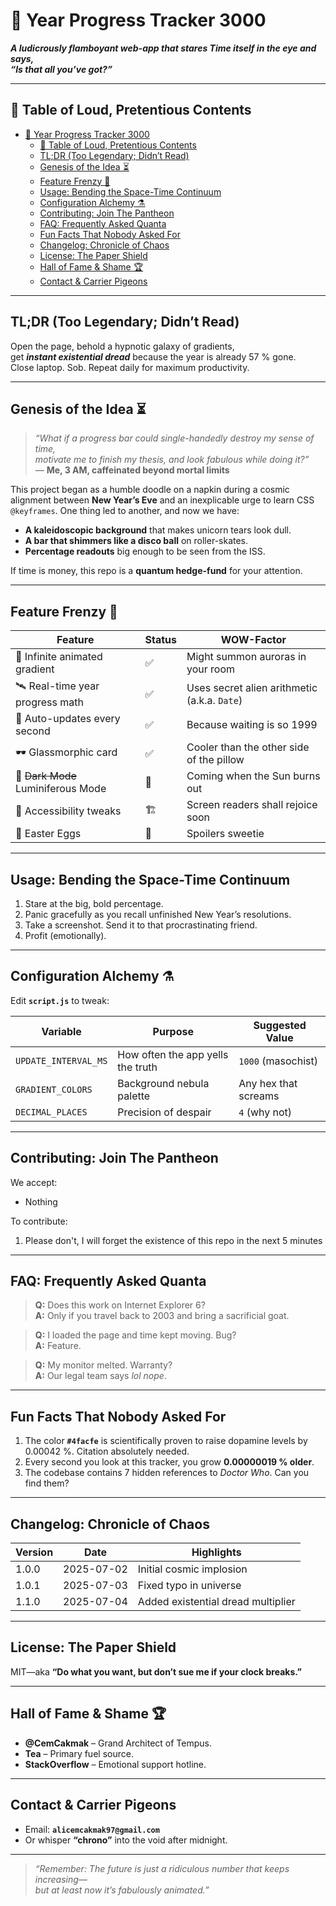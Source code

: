 # 🚀 Year Progress Tracker 3000

**_A ludicrously flamboyant web-app that stares Time itself in the eye and says,  
“_Is that all you’ve got?_”_**

---

## 📜 Table of Loud, Pretentious Contents

- [🚀 Year Progress Tracker 3000](#-year-progress-tracker-3000)
  - [📜 Table of Loud, Pretentious Contents](#-table-of-loud-pretentious-contents)
  - [TL;DR (Too Legendary; Didn’t Read)](#tldr-too-legendary-didnt-read)
  - [Genesis of the Idea ⏳](#genesis-of-the-idea-)
  - [Feature Frenzy 🎇](#feature-frenzy-)
  - [Usage: Bending the Space-Time Continuum](#usage-bending-the-space-time-continuum)
  - [Configuration Alchemy ⚗️](#configuration-alchemy-️)
  - [Contributing: Join The Pantheon](#contributing-join-the-pantheon)
  - [FAQ: Frequently Asked Quanta](#faq-frequently-asked-quanta)
  - [Fun Facts That Nobody Asked For](#fun-facts-that-nobody-asked-for)
  - [Changelog: Chronicle of Chaos](#changelog-chronicle-of-chaos)
  - [License: The Paper Shield](#license-the-paper-shield)
  - [Hall of Fame \& Shame 🏆](#hall-of-fame--shame-)
  - [Contact \& Carrier Pigeons](#contact--carrier-pigeons)

---

## TL;DR (Too Legendary; Didn’t Read)

Open the page, behold a hypnotic galaxy of gradients,  
get **_instant existential dread_** because the year is already 57 % gone.  
Close laptop. Sob. Repeat daily for maximum productivity.

---

## Genesis of the Idea ⏳

> _“What if a progress bar could single-handedly destroy my sense of time,  
> motivate me to finish my thesis, and look fabulous while doing it?”_  
> — **Me, 3 AM, caffeinated beyond mortal limits**

This project began as a humble doodle on a napkin during a cosmic alignment
between **New Year’s Eve** and an inexplicable urge to learn CSS `@keyframes`.
One thing led to another, and now we have:

* **A kaleidoscopic background** that makes unicorn tears look dull.  
* **A bar that shimmers like a disco ball** on roller-skates.  
* **Percentage readouts** big enough to be seen from the ISS.  

If time is money, this repo is a **quantum hedge-fund** for your attention.

---

## Feature Frenzy 🎇

| Feature | Status | WOW-Factor |
|---------|--------|------------|
| 💫 Infinite animated gradient | ✅ | Might summon auroras in your room |
| 🛰️ Real-time year progress math | ✅ | Uses secret alien arithmetic (a.k.a. `Date`) |
| 🔮 Auto-updates every second | ✅ | Because waiting is so 1999 |
| 🕶️ Glassmorphic card | ✅ | Cooler than the other side of the pillow |
| 👾 ~~Dark Mode~~ Luminiferous Mode | 🚧 | Coming when the Sun burns out |
| 🦉 Accessibility tweaks | 🏗️ | Screen readers shall rejoice soon |
| 🐉 Easter Eggs | 🤫 | Spoilers sweetie |

---

## Usage: Bending the Space-Time Continuum

1. Stare at the big, bold percentage.  
2. Panic gracefully as you recall unfinished New Year’s resolutions.  
3. Take a screenshot. Send it to that procrastinating friend.  
4. Profit (emotionally).

---

## Configuration Alchemy ⚗️

Edit **`script.js`** to tweak:

| Variable | Purpose | Suggested Value |
|----------|---------|-----------------|
| `UPDATE_INTERVAL_MS` | How often the app yells the truth | `1000` (masochist) |
| `GRADIENT_COLORS` | Background nebula palette | Any hex that screams |
| `DECIMAL_PLACES` | Precision of despair | `4` (why not) |

---

## Contributing: Join The Pantheon

We accept:

* Nothing 

To contribute:

1. Please don't, I will forget the existence of this repo in the next 5 minutes 

---

## FAQ: Frequently Asked Quanta

> **Q:** Does this work on Internet Explorer 6?  
> **A:** Only if you travel back to 2003 and bring a sacrificial goat.

> **Q:** I loaded the page and time kept moving. Bug?  
> **A:** Feature.

> **Q:** My monitor melted. Warranty?  
> **A:** Our legal team says _lol nope_.

---

## Fun Facts That Nobody Asked For

1. The color **`#4facfe`** is scientifically proven to raise dopamine levels by 0.00042 %. Citation absolutely needed.  
2. Every second you look at this tracker, you grow **0.00000019 % older**.  
3. The codebase contains 7 hidden references to *Doctor Who*. Can you find them?  

---

## Changelog: Chronicle of Chaos

| Version | Date | Highlights |
|---------|------|------------|
| 1.0.0 | 2025-07-02 | Initial cosmic implosion |
| 1.0.1 | 2025-07-03 | Fixed typo in universe |
| 1.1.0 | 2025-07-04 | Added existential dread multiplier |

---

## License: The Paper Shield

MIT—aka **“Do what you want, but don’t sue me if your clock breaks.”**

---

## Hall of Fame & Shame 🏆

* **@CemCakmak** – Grand Architect of Tempus.  
* **Tea** – Primary fuel source.  
* **StackOverflow** – Emotional support hotline.  

---

## Contact & Carrier Pigeons

* Email: **`alicemcakmak97@gmail.com`**  
* Or whisper **“chrono”** into the void after midnight.  

---

> _“Remember: The future is just a ridiculous number that keeps increasing—  
> but at least now it’s fabulously animated.”_